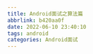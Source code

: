 ```yaml
---
title: Android面试之算法篇
abbrlink: b420aa0f
date: 2022-06-10 23:40:10
tags: android
categories: Android面试
---
```


